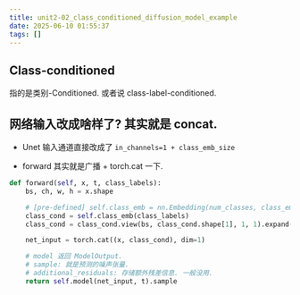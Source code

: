 ```yaml
---
title: unit2-02_class_conditioned_diffusion_model_example
date: 2025-06-10 01:55:37
tags: []
---
```

## Class-conditioned

指的是类别-Conditioned. 或者说 class-label-conditioned.

## 网络输入改成啥样了? 其实就是 concat.

- Unet 输入通道直接改成了 `in_channels=1 + class_emb_size`

- forward 其实就是广播 + torch.cat 一下.

```python
def forward(self, x, t, class_labels):
    bs, ch, w, h = x.shape

    # [pre-defined] self.class_emb = nn.Embedding(num_classes, class_emb_size)
    class_cond = self.class_emb(class_labels)
    class_cond = class_cond.view(bs, class_cond.shape[1], 1, 1).expand(bs, class_cond.shape[1], w, h)

    net_input = torch.cat((x, class_cond), dim=1)

    # model 返回 ModelOutput.
    # sample: 就是预测的噪声张量.
    # additional_residuals: 存储额外残差信息. 一般没用.
    return self.model(net_input, t).sample
```
